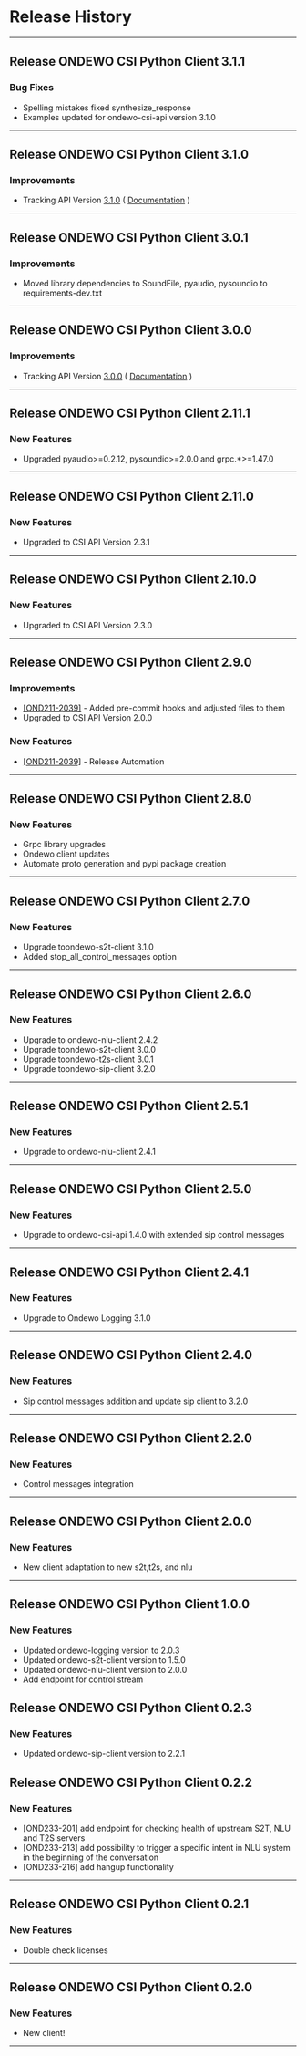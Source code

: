 # Release History

*****************

## Release ONDEWO CSI Python Client 3.1.1

### Bug Fixes

* Spelling mistakes fixed synthesize_response
* Examples updated for ondewo-csi-api version 3.1.0


*****************

## Release ONDEWO CSI Python Client 3.1.0

### Improvements

* Tracking API
  Version [3.1.0](https://github.com/ondewo/ondewo-csi-api/releases/tag/3.1.0) ( [Documentation](https://ondewo.github.io/ondewo-csi-api/) )

*****************

## Release ONDEWO CSI Python Client 3.0.1

### Improvements

* Moved library dependencies to SoundFile, pyaudio, pysoundio to requirements-dev.txt

*****************

## Release ONDEWO CSI Python Client 3.0.0

### Improvements

* Tracking API
  Version [3.0.0](https://github.com/ondewo/ondewo-csi-api/releases/tag/3.0.0) ( [Documentation](https://ondewo.github.io/ondewo-csi-api/) )

*****************

## Release ONDEWO CSI Python Client 2.11.1

### New Features

* Upgraded pyaudio>=0.2.12, pysoundio>=2.0.0 and grpc.*>=1.47.0

*****************

## Release ONDEWO CSI Python Client 2.11.0

### New Features

* Upgraded to CSI API Version 2.3.1

*****************

## Release ONDEWO CSI Python Client 2.10.0

### New Features

* Upgraded to CSI API Version 2.3.0

*****************

## Release ONDEWO CSI Python Client 2.9.0

### Improvements

* [[OND211-2039]](https://ondewo.atlassian.net/browse/OND211-2039) - Added pre-commit hooks and adjusted files to them
* Upgraded to CSI API Version 2.0.0

### New Features

* [[OND211-2039]](https://ondewo.atlassian.net/browse/OND211-2039) - Release Automation

*****************

## Release ONDEWO CSI Python Client 2.8.0

### New Features

* Grpc library upgrades
* Ondewo client updates
* Automate proto generation and pypi package creation

*****************

## Release ONDEWO CSI Python Client 2.7.0

### New Features

* Upgrade toondewo-s2t-client 3.1.0
* Added stop_all_control_messages option

*****************

## Release ONDEWO CSI Python Client 2.6.0

### New Features

* Upgrade to ondewo-nlu-client 2.4.2
* Upgrade toondewo-s2t-client 3.0.0
* Upgrade toondewo-t2s-client 3.0.1
* Upgrade toondewo-sip-client 3.2.0

*****************

## Release ONDEWO CSI Python Client 2.5.1

### New Features

* Upgrade to ondewo-nlu-client 2.4.1

*****************

## Release ONDEWO CSI Python Client 2.5.0

### New Features

* Upgrade to ondewo-csi-api 1.4.0 with extended sip control messages

*****************

## Release ONDEWO CSI Python Client 2.4.1

### New Features

* Upgrade to Ondewo Logging 3.1.0

*****************

## Release ONDEWO CSI Python Client 2.4.0

### New Features

* Sip control messages addition and update sip client to 3.2.0

*****************

## Release ONDEWO CSI Python Client 2.2.0

### New Features

* Control messages integration

*****************

## Release ONDEWO CSI Python Client 2.0.0

### New Features

* New client adaptation to new s2t,t2s, and nlu

*****************

## Release ONDEWO CSI Python Client 1.0.0

### New Features

* Updated ondewo-logging version to 2.0.3
* Updated ondewo-s2t-client version to 1.5.0
* Updated ondewo-nlu-client version to 2.0.0
* Add endpoint for control stream

## Release ONDEWO CSI Python Client 0.2.3

### New Features

* Updated ondewo-sip-client version to 2.2.1

## Release ONDEWO CSI Python Client 0.2.2

### New Features

* [OND233-201] add endpoint for checking health of upstream S2T, NLU and T2S servers
* [OND233-213] add possibility to trigger a specific intent in NLU system in the beginning of the conversation
* [OND233-216] add hangup functionality

*****************

## Release ONDEWO CSI Python Client 0.2.1

### New Features

* Double check licenses

*****************

## Release ONDEWO CSI Python Client 0.2.0

### New Features

* New client!

*****************
